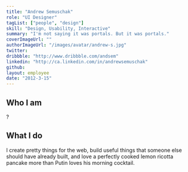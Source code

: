 ```yaml
---
title: "Andrew Semuschak"
role: "UI Designer"
tagList: ["people", "design"]
skill: "Design, Usability, Interactive"
summary: "I'm not saying it was portals. But it was portals."
coverImageUrl: ""
authorImageUrl: "/images/avatar/andrew-s.jpg"
twitter:
dribbble: "http://www.dribbble.com/andsem"
linkedin: "http://ca.linkedin.com/in/andrewsemuschak"
github:
layout: employee
date: "2012-3-15"
---
```


## Who I am

?

## What I do

I create pretty things for the web, build useful things that someone else should have already built, and love a perfectly cooked lemon ricotta pancake more than Putin loves his morning cocktail.

